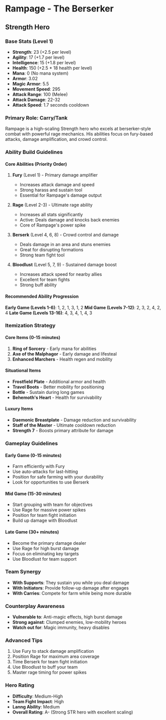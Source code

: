 # Rampage - The Berserker
## Strength Hero

### Base Stats (Level 1)
- **Strength**: 23 (+2.5 per level)
- **Agility**: 17 (+1.7 per level)
- **Intelligence**: 15 (+1.8 per level)
- **Health**: 150 (+2.5 * 18 health per level)
- **Mana**: 0 (No mana system)
- **Armor**: 3.02
- **Magic Armor**: 5.5
- **Movement Speed**: 295
- **Attack Range**: 100 (Melee)
- **Attack Damage**: 22-32
- **Attack Speed**: 1.7 seconds cooldown

### Primary Role: Carry/Tank
Rampage is a high-scaling Strength hero who excels at berserker-style combat with powerful rage mechanics. His abilities focus on fury-based attacks, damage amplification, and crowd control.

### Ability Build Guidelines

#### Core Abilities (Priority Order)
1. **Fury** (Level 1) - Primary damage amplifier
   - Increases attack damage and speed
   - Strong harass and sustain tool
   - Essential for Rampage's damage output

2. **Rage** (Level 2-3) - Ultimate rage ability
   - Increases all stats significantly
   - Active: Deals damage and knocks back enemies
   - Core of Rampage's power spike

3. **Berserk** (Level 4, 6, 8) - Crowd control and damage
   - Deals damage in an area and stuns enemies
   - Great for disrupting formations
   - Strong team fight tool

4. **Bloodlust** (Level 5, 7, 9) - Sustained damage boost
   - Increases attack speed for nearby allies
   - Excellent for team fights
   - Strong buff ability

#### Recommended Ability Progression
**Early Game (Levels 1-6)**: 1, 2, 1, 3, 1, 2
**Mid Game (Levels 7-12)**: 2, 3, 2, 4, 2, 4
**Late Game (Levels 13-16)**: 4, 3, 4, 1, 4, 3

### Itemization Strategy

#### Core Items (0-15 minutes)
1. **Ring of Sorcery** - Early mana for abilities
2. **Axe of the Malphagor** - Early damage and lifesteal
3. **Enhanced Marchers** - Health regen and mobility

#### Situational Items
- **Frostfield Plate** - Additional armor and health
- **Travel Boots** - Better mobility for positioning
- **Bottle** - Sustain during long games
- **Behemoth's Heart** - Health for survivability

#### Luxury Items
- **Daemonic Breastplate** - Damage reduction and survivability
- **Staff of the Master** - Ultimate cooldown reduction
- **Strength 7** - Boosts primary attribute for damage

### Gameplay Guidelines

#### Early Game (0-15 minutes)
- Farm efficiently with Fury
- Use auto-attacks for last-hitting
- Position for safe farming with your durability
- Look for opportunities to use Berserk

#### Mid Game (15-30 minutes)
- Start grouping with team for objectives
- Use Rage for massive power spikes
- Position for team fight initiation
- Build up damage with Bloodlust

#### Late Game (30+ minutes)
- Become the primary damage dealer
- Use Rage for high burst damage
- Focus on eliminating key targets
- Use Bloodlust for team support

### Team Synergy
- **With Supports**: They sustain you while you deal damage
- **With Initiators**: Provide follow-up damage after engages
- **With Carries**: Compete for farm while being more durable

### Counterplay Awareness
- **Vulnerable to**: Anti-magic effects, high burst damage
- **Strong against**: Clumped enemies, low-mobility heroes
- **Watch out for**: Magic immunity, heavy disables

### Advanced Tips
1. Use Fury to stack damage amplification
2. Position Rage for maximum area coverage
3. Time Berserk for team fight initiation
4. Use Bloodlust to buff your team
5. Master rage timing for power spikes

### Hero Rating
- **Difficulty**: Medium-High
- **Team Fight Impact**: High
- **Lanng Ability**: Medium
- **Overall Rating**: A- (Strong STR hero with excellent scaling)
